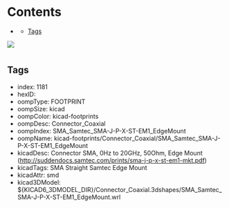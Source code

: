 



Contents
========

* [](#)
	* [Tags](#tags)
  
![][im]
# 

## Tags

- index: 1181
- hexID: 
- oompType: FOOTPRINT
- oompSize: kicad
- oompColor: kicad-footprints
- oompDesc: Connector_Coaxial
- oompIndex: SMA_Samtec_SMA-J-P-X-ST-EM1_EdgeMount
- oompName: kicad-footprints/Connector_Coaxial/SMA_Samtec_SMA-J-P-X-ST-EM1_EdgeMount
- kicadDesc: Connector SMA, 0Hz to 20GHz, 50Ohm, Edge Mount (http://suddendocs.samtec.com/prints/sma-j-p-x-st-em1-mkt.pdf)
- kicadTags: SMA Straight Samtec Edge Mount
- kicadAttr: smd
- kicad3DModel: ${KICAD6_3DMODEL_DIR}/Connector_Coaxial.3dshapes/SMA_Samtec_SMA-J-P-X-ST-EM1_EdgeMount.wrl



[im]: image.png
